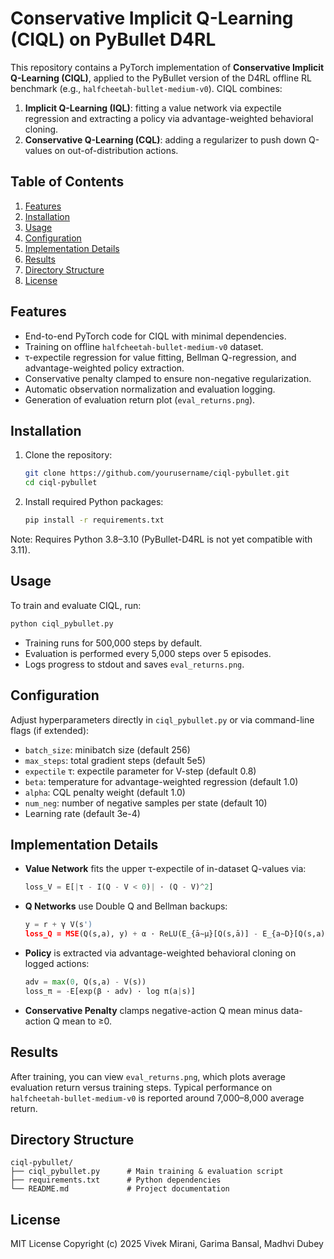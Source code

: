 # Conservative Implicit Q-Learning (CIQL) on PyBullet D4RL

This repository contains a PyTorch implementation of **Conservative Implicit Q-Learning (CIQL)**,
applied to the PyBullet version of the D4RL offline RL benchmark (e.g., `halfcheetah-bullet-medium-v0`).
CIQL combines:
1. **Implicit Q-Learning (IQL)**: fitting a value network via expectile regression and extracting a policy via advantage-weighted behavioral cloning.
2. **Conservative Q-Learning (CQL)**: adding a regularizer to push down Q-values on out-of-distribution actions.

## Table of Contents
1. [Features](#features)
2. [Installation](#installation)
3. [Usage](#usage)
4. [Configuration](#configuration)
5. [Implementation Details](#implementation-details)
6. [Results](#results)
7. [Directory Structure](#directory-structure)
8. [License](#license)

## Features
- End-to-end PyTorch code for CIQL with minimal dependencies.
- Training on offline `halfcheetah-bullet-medium-v0` dataset.
- τ-expectile regression for value fitting, Bellman Q-regression, and advantage-weighted policy extraction.
- Conservative penalty clamped to ensure non-negative regularization.
- Automatic observation normalization and evaluation logging.
- Generation of evaluation return plot (`eval_returns.png`).

## Installation
1. Clone the repository:
   ```bash
   git clone https://github.com/yourusername/ciql-pybullet.git
   cd ciql-pybullet
   ```
2. Install required Python packages:
   ```bash
   pip install -r requirements.txt
   ```
Note: Requires Python 3.8–3.10 (PyBullet-D4RL is not yet compatible with 3.11).

## Usage
To train and evaluate CIQL, run:
```bash
python ciql_pybullet.py
```
- Training runs for 500,000 steps by default.
- Evaluation is performed every 5,000 steps over 5 episodes.
- Logs progress to stdout and saves `eval_returns.png`.

## Configuration
Adjust hyperparameters directly in `ciql_pybullet.py` or via command-line flags (if extended):
- `batch_size`: minibatch size (default 256)
- `max_steps`: total gradient steps (default 5e5)
- `expectile` τ: expectile parameter for V-step (default 0.8)
- `beta`: temperature for advantage-weighted regression (default 1.0)
- `alpha`: CQL penalty weight (default 1.0)
- `num_neg`: number of negative samples per state (default 10)
- Learning rate (default 3e-4)

## Implementation Details
- **Value Network** fits the upper τ-expectile of in-dataset Q-values via:
 
  ```python
  loss_V = E[|τ - I(Q - V < 0)| · (Q - V)^2]
  ```
- **Q Networks** use Double Q and Bellman backups:
 
  ```python
  y = r + γ V(s')
  loss_Q = MSE(Q(s,a), y) + α · ReLU(E_{ā∼μ}[Q(s,ā)] - E_{a∼D}[Q(s,a)])
  ```
- **Policy** is extracted via advantage-weighted behavioral cloning on logged actions:
 
  ```python
  adv = max(0, Q(s,a) - V(s))
  loss_π = -E[exp(β · adv) · log π(a|s)]
  ```
- **Conservative Penalty** clamps negative-action Q mean minus data-action Q mean to ≥0.

## Results
After training, you can view `eval_returns.png`, which plots average evaluation return
versus training steps. Typical performance on `halfcheetah-bullet-medium-v0` is reported around
7,000–8,000 average return.

## Directory Structure
```
ciql-pybullet/
├── ciql_pybullet.py      # Main training & evaluation script
├── requirements.txt      # Python dependencies
└── README.md             # Project documentation
```

## License
MIT License
Copyright (c) 2025 Vivek Mirani, Garima Bansal, Madhvi Dubey
